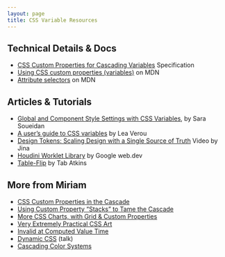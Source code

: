 ```yaml
---
layout: page
title: CSS Variable Resources
---
```


## Technical Details & Docs

- [CSS Custom Properties for Cascading Variables](https://www.w3.org/TR/css-variables-1/)
  Specification
- [Using CSS custom properties (variables)](https://developer.mozilla.org/en-US/docs/Web/CSS/Using_CSS_custom_properties)
  on MDN
- [Attribute selectors](https://developer.mozilla.org/en-US/docs/Web/CSS/Attribute_selectors)
  on MDN

## Articles & Tutorials

- [Global and Component Style Settings with CSS Variables](https://www.sarasoueidan.com/blog/style-settings-with-css-variables/),
  by Sara Soueidan
- [A user’s guide to CSS variables](https://increment.com/frontend/a-users-guide-to-css-variables/)
  by Lea Verou
- [Design Tokens: Scaling Design with a Single Source of Truth](https://aycl.uie.com/virtual_seminars/design_tokens_scaling_design_with_a_single_source_of_truth)
  Video by Jina
- [Houdini Worklet Library](https://houdini.how/)
  by Google web.dev
- [Table-Flip](https://twitter.com/tabatkins/status/1099050056760487936)
  by Tab Atkins

## More from Miriam

- [CSS Custom Properties in the Cascade](https://www.smashingmagazine.com/2019/07/css-custom-properties-cascade/)
- [Using Custom Property “Stacks” to Tame the Cascade](https://css-tricks.com/using-custom-property-stacks-to-tame-the-cascade/)
- [More CSS Charts, with Grid & Custom Properties ](https://css-tricks.com/css-charts-grid-custom-properties/)
- [Very Extremely Practical CSS Art](https://css-tricks.com/very-extremely-practical-css-art/)
- [Invalid at Computed Value Time](https://twitter.com/TerribleMia/status/1369055587837771776)
- [Dynamic CSS](https://www.oddbird.net/talks/dynamic-css/) (talk)
- [Cascading Color Systems](https://www.oddbird.net/cascading-colors/)

